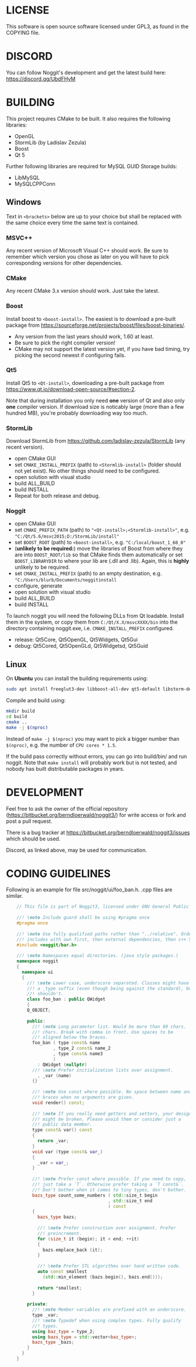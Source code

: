 # LICENSE #
This software is open source software licensed under GPL3, as found in
the COPYING file.

# DISCORD #
You can follow Noggit's development and get the latest build here: https://discord.gg/UbdFHyM

# BUILDING #
This project requires CMake to be built. It also requires the
following libraries:

* OpenGL
* StormLib (by Ladislav Zezula)
* Boost
* Qt 5

Further following libraries are required for MySQL GUID Storage builds:

* LibMySQL
* MySQLCPPConn

## Windows ##
Text in `<brackets>` below are up to your choice but shall be replaced
with the same choice every time the same text is contained.

### MSVC++ ###
Any recent version of Microsoft Visual C++ should work. Be sure to
remember which version you chose as later on you will have to pick
corresponding versions for other dependencies.

### CMake ###
Any recent CMake 3.x version should work. Just take the latest.

### Boost ###
Install boost to `<boost-install>`. The easiest is to download a pre-built
package from https://sourceforge.net/projects/boost/files/boost-binaries/.

* Any version from the last years should work, 1.60 at least.
* Be sure to pick the right compiler version!
* CMake may not support the latest version yet, if you have bad timing, try picking the second newest if configuring fails.

### Qt5 ###
Install Qt5 to `<Qt-install>`, downloading a pre-built package from
https://www.qt.io/download-open-source/#section-2.

Note that during installation you only need **one** version of Qt and
also only **one** compiler version. If download size is noticably large
(more than a few hundred MB), you're probably downloading way too much.

### StormLib ###
Download StormLib from https://github.com/ladislav-zezula/StormLib (any
recent version).

* open CMake GUI
* set `CMAKE_INSTALL_PREFIX` (path) to `<Stormlib-install>` (folder should
  not yet exist). No other things should need to be configured.
* open solution with visual studio
* build ALL_BUILD
* build INSTALL
* Repeat for both release and debug.

### Noggit ###
* open CMake GUI
* set `CMAKE_PREFIX_PATH` (path) to `"<Qt-install>;<Stormlib-install>"`,
  e.g. `"C:/Qt/5.6/msvc2015;D:/StormLib/install"`
* set `BOOST_ROOT` (path) to `<boost-install>`, e.g. `"C:/local/boost_1_60_0"`
* (**unlikely to be required:**) move the libraries of Boost from where
  they are into `BOOST_ROOT/lib` so that CMake finds them automatically or
  set `BOOST_LIBRARYDIR` to where your lib are (.dll and .lib). Again, this
  is **highly** unlikely to be required.
* set `CMAKE_INSTALL_PREFIX` (path) to an empty destination, e.g. 
  `"C:/Users/blurb/Documents/noggitinstall`
* configure, generate
* open solution with visual studio
* build ALL_BUILD
* build INSTALL
 
To launch noggit you will need the following DLLs from Qt loadable. Install
them in the system, or copy them from `C:/Qt/X.X/msvcXXXX/bin` into the
directory containing noggit.exe, i.e. `CMAKE_INSTALL_PREFIX` configured.

* release: Qt5Core, Qt5OpenGL, Qt5Widgets, Qt5Gui
* debug: Qt5Cored, Qt5OpenGLd, Qt5Widgetsd, Qt5Guid 

## Linux ##
On **Ubuntu** you can install the building requirements using:

```bash
sudo apt install freeglut3-dev libboost-all-dev qt5-default libstorm-dev
```

Compile and build using:

```bash
mkdir build
cd build
cmake ..
make -j $(nproc)
```

Instead of `make -j $(nproc)` you may want to pick a bigger number than
`$(nproc)`, e.g. the number of `CPU cores * 1.5`.

If the build pass correctly without errors, you can go into build/bin/
and run noggit. Note that `make install` will probably work but is not
tested, and nobody has built distributable packages in years.

# DEVELOPMENT #
Feel free to ask the owner of the official repository
(https://bitbucket.org/berndloerwald/noggit3/) for write access or
fork and post a pull request.

There is a bug tracker at https://bitbucket.org/berndloerwald/noggit3/issues
which should be used.

Discord, as linked above, may be used for communication.

# CODING GUIDELINES #
Following is an example for file src/noggit/ui/foo_ban.h. .cpp files
are similar.

```cpp
    // This file is part of Noggit3, licensed under GNU General Public License (version 3).
 
    //! \note Include guard shall be using #pragma once
    #pragma once
 
    //! \note Use fully qualified paths rather than "../relative". Order
    //! includes with own first, then external dependencies, then c++ STL.
    #include <noggit/bar.h>
 
    //! \note Namespaces equal directories. (java style packages.)
    namespace noggit
    {
      namespace ui
      {
        //! \note Lower case, underscore separated. Classes might have
        //! a _type suffix (even though being against the standard), but 
        //! shouldn't.
        class foo_ban : public QWidget
        {
        Q_OBJECT;
 
        public:
          //! \note Long parameter list. Would be more than 80 chars.
          //! chars. Break with comma in front. Use spaces to be
          //! aligned below the braces.
          foo_ban ( type const& name
                  , type_2 const& name_2
                  , type const& name3
                  )
            : QWidget (nullptr)
          //! \note Prefer initialization lists over assignment.
            , _var (name)
          {}
 
          //! \note Use const where possible. No space between name and
          //! braces when no arguments are given.
          void render() const;
 
          //! \note If you really need getters and setters, your design
          //! might be broken. Please avoid them or consider just a
          //! public data member.
          type const& var() const
          {
            return _var;
          }
          void var (type const& var_)
          {
            _var = var_;
          }
 
          //! \note Prefer const where possible. If you need to copy, 
          //! just take a `T`. Otherwise prefer taking a `T const&`.
          //! Don't bother when it comes to tiny types, don't bother.
          bazs_type count_some_numbers ( std::size_t begin
                                       , std::size_t end
                                       ) const
          {
            bazs_type bazs;
 
            //! \note Prefer construction over assignment. Prefer
            //! preincrement.
            for (size_t it (begin); it < end; ++it)
            {
              bazs.emplace_back (it);
            }
 
            //! \note Prefer STL algorithms over hand written code.
            auto const smallest
              (std::min_element (bazs.begin(), bazs.end()));
 
            return *smallest;
          }
 
        private:
          //! \note Member variables are prefixed with an underscore.
          type _var;
          //! \note Typedef when using complex types. Fully qualify
          //! types.
          using baz_type = type_2;
          using bazs_type = std::vector<baz_type>;
          bazs_type _bazs;
        }
      }
    }
```
